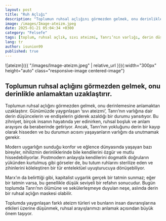 ```yaml
---
layout: post
title: "Ruh Açlığı"
description: "Toplumun ruhsal açlığını görmezden gelmek, onu derinlikle anlamaktan uzaklaştırır."
image: /images/Image-ateizm.jpeg
date: 2025-01-21 05:04:34 +0300
category: "Felsefe"
tags: [toplum, ruhsal açlık, sıvı ateizmi, Tanrı’nın varlığı, derin düşünce, endişe, ruhsal boşluk, anlam arayışı, modern uygarlık, konfor, eğlence, nihilizm, özgürlük, mutluluk, postmodern anlayış, dogmatik doğrular, ruh, zihin, entelektüel uyuşturucu, Marx, kapitalist uygarlık, tatmin, refah, Tanrı’nın ölümü, sekülerleşme, ateizm türleri, insan davranışları, ruhsal arayış, toplumsal değişim, maneviyat, anlam krizi, modernite, ruhsal kölelik, felsefe, toplumsal yansımalar]
lang: tr
author: isunion99
published: true
---
```





![ateizm]({{ "/images/Image-ateizm.jpeg" | relative_url }}){:width="300px" height="auto" class="responsive-image centered-image"}

## **Toplumun ruhsal açlığını görmezden gelmek, onu derinlikle anlamaktan uzaklaştırır.**  



<div class="frame">
  <p>Toplumun ruhsal açlığını görmezden gelmek, onu derinlemesine anlamaktan uzaklaştırır. Günümüzde yaygınlaşan ‘sıvı ateizmi’, Tanrı’nın varlığına dair derin düşüncelerin ve endişelerin giderek azaldığı bir durumu yansıtıyor. Bu zihniyet, birçok insanın hayatında yer edinirken, ruhsal boşluk ve anlam arayışını da beraberinde getiriyor. Ancak, Tanrı’nın yokluğunu derin bir kayıp olarak hisseden ve bu durumun acısını yaşayanların varlığını da unutmamak gerekir.

Modern uygarlığın sunduğu konfor ve eğlence dünyasında yaşayan bazı bireyler, nihilizmin derinliklerinde bile kendilerini özgür ve mutlu hissedebiliyorlar. Postmodern anlayışla kendilerini dogmatik doğruların yükünden kurtulmuş gibi görseler de, bu tutum ruhlarını sterilize eden ve zihinlerini köleleştiren bir tür entelektüel uyuşturucuya dönüşebiliyor.

Marx’ın da belirttiği gibi, kapitalist uygarlık gerçek bir tatmin sunmaz; eğer bir tatmin varsa, bu genellikle düşük seviyeli bir refahın sonucudur. Bugün toplumda Tanrı’nın ölümüne ve sekülerleşmeye duyulan neşe, aslında derin bir ruhsal açlığın maskesi olabilir.

Toplumda yaygınlaşan farklı ateizm türleri ve bunların insan davranışlarına etkileri üzerine düşünmek, ruhsal arayışlarımızı anlamak açısından büyük önem taşıyor.</p>
</div>
 
